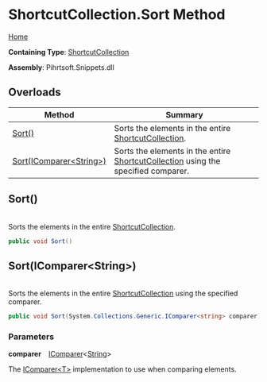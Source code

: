 # ShortcutCollection\.Sort Method

[Home](../../../../README.md)

**Containing Type**: [ShortcutCollection](../README.md)

**Assembly**: Pihrtsoft\.Snippets\.dll

## Overloads

| Method | Summary |
| ------ | ------- |
| [Sort()](#Pihrtsoft_Snippets_ShortcutCollection_Sort) | Sorts the elements in the entire [ShortcutCollection](../README.md)\. |
| [Sort(IComparer\<String>)](#Pihrtsoft_Snippets_ShortcutCollection_Sort_System_Collections_Generic_IComparer_System_String__) | Sorts the elements in the entire [ShortcutCollection](../README.md) using the specified comparer\. |

## Sort\(\) <a id="Pihrtsoft_Snippets_ShortcutCollection_Sort"></a>

\
Sorts the elements in the entire [ShortcutCollection](../README.md)\.

```csharp
public void Sort()
```

## Sort\(IComparer\<String>\) <a id="Pihrtsoft_Snippets_ShortcutCollection_Sort_System_Collections_Generic_IComparer_System_String__"></a>

\
Sorts the elements in the entire [ShortcutCollection](../README.md) using the specified comparer\.

```csharp
public void Sort(System.Collections.Generic.IComparer<string> comparer)
```

### Parameters

**comparer** &ensp; [IComparer](https://docs.microsoft.com/en-us/dotnet/api/system.collections.generic.icomparer-1)\<[String](https://docs.microsoft.com/en-us/dotnet/api/system.string)>

The [IComparer\<T>](https://docs.microsoft.com/en-us/dotnet/api/system.collections.generic.icomparer-1) implementation to use when comparing elements\.